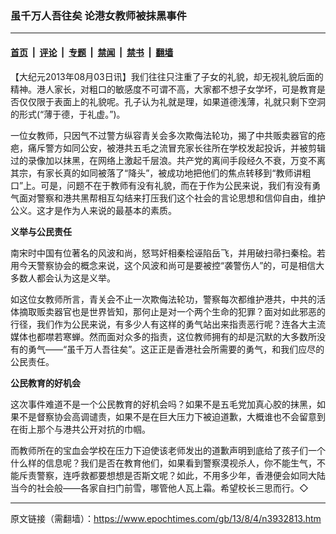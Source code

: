 ### 虽千万人吾往矣 论港女教师被抹黑事件

---

#### [首页](../../../..?n3932813) &nbsp;|&nbsp; [评论](../../../../../epoch-comment?n3932813) &nbsp;|&nbsp; [专题](../../../../../epoch-special?n3932813) &nbsp;|&nbsp; [禁闻](../../../../../epoch-news?n3932813) &nbsp;|&nbsp; [禁书](../../../../../books?n3932813) &nbsp;|&nbsp; [翻墙](https://github.com/gfw-breaker/nogfw/blob/master/README.md?n3932813)


<div class="post_content" id="artbody" itemprop="articleBody">
 <!-- article content begin -->
 <p>
  【大纪元2013年08月03日讯】我们往往只注重了子女的礼貌，却无视礼貌后面的精神。港人家长，对粗口的敏感度不可谓不高，大家都不想子女学坏，可是教育是否仅仅限于表面上的礼貌呢。孔子认为礼就是理，如果道德浅薄，礼就只剩下空洞的形式(“薄于德，于礼虚。”)。
 </p>
 <p>
  一位女教师，只因气不过警方纵容青关会多次欺侮法轮功，揭了中共贩卖器官的疮疤，痛斥警方如同公安，被港共五毛之流冒充家长往所在学校发起投诉，并被剪辑过的录像加以抹黑，在网络上激起千层浪。共产党的离间手段经久不衰，万变不离其宗，有家长真的如同被落了“降头”，被成功地把他们的焦点转移到“教师讲粗口”上。可是，问题不在于教师有没有礼貌，而在于作为公民来说，我们有没有勇气面对警察和港共黑帮相互勾结来打压我们这个社会的言论思想和信仰自由，维护公义。这才是作为人来说的最基本的素质。
 </p>
 <p>
  <b>
   义举与公民责任
  </b>
 </p>
 <p>
  南宋时中国有位著名的风波和尚，怒骂奸相秦桧诬陷岳飞，并用破扫帚扫秦桧。若用今天警察协会的概念来说，这个风波和尚可是要被控“袭警伤人”的，可是相信大多数人都会认为这是义举。
 </p>
 <p>
  如这位女教师所言，青关会不止一次欺侮法轮功，警察每次都维护港共，中共的活体摘取贩卖器官也是世界皆知，那何止是对一个两个生命的犯罪？面对如此邪恶的行径，我们作为公民来说，有多少人有这样的勇气站出来指责恶行呢？连各大主流媒体也都噤若寒蝉。然而面对众多的指责，这位教师拥有的却是沉默的大多数所没有的勇气——“虽千万人吾往矣”。这正正是香港社会所需要的勇气，和我们应尽的公民责任。
 </p>
 <p>
  <b>
   公民教育的好机会
  </b>
 </p>
 <p>
  这次事件难道不是一个公民教育的好机会吗？如果不是五毛党加真心胶的抹黑，如果不是督察协会高调谴责，如果不是在巨大压力下被迫道歉，大概谁也不会留意到在街上那个与港共公开对抗的巾帼。
 </p>
 <p>
  而教师所在的宝血会学校在压力下迫使该老师发出的道歉声明到底给了孩子们一个什么样的信息呢？我们是否在教育他们，如果看到警察漠视杀人，你不能生气，不能斥责警察，连呼救都要想想是否斯文呢？如此，不用多少年，香港便会如同大陆当今的社会般——各家自扫门前雪，哪管他人瓦上霜。希望校长三思而行。◇
 </p>
 <!-- article content end -->
 <div id="below_article_ad">
 </div>
</div>


---

原文链接（需翻墙）：https://www.epochtimes.com/gb/13/8/4/n3932813.htm